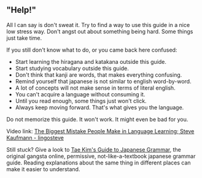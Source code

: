 ## "Help!"

All I can say is don't sweat it. Try to find a way to use this guide in a nice low stress way. Don't angst out about something being hard. Some things just take time.

If you still don't know what to do, or you came back here confused:

- Start learning the hiragana and katakana outside this guide.
- Start studying vocabulary outside this guide.
- Don't think that kanji are words, that makes everything confusing.
- Remind yourself that japanese is not similar to english word-by-word.
- A lot of concepts will not make sense in terms of literal english.
- You can't acquire a language without consuming it.
- Until you read enough, some things just won't click.
- Always keep moving forward. That's what gives you the language.

Do not memorize this guide. It won't work. It might even be bad for you.

Video link: [The Biggest Mistake People Make in Language Learning; Steve Kaufmann - lingosteve](https://www.youtube.com/watch?v=G5IPArDxO40)

Still stuck? Give a look to [Tae Kim's Guide to Japanese Grammar](http://www.guidetojapanese.org/learn/grammar), the original gangsta online, permissive, not-like-a-textbook japanese grammar guide. Reading explanations about the same thing in different places can make it easier to understand.
